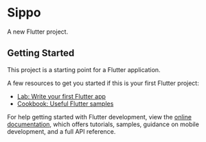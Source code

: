 # Sippo

A new Flutter project.

## Getting Started

This project is a starting point for a Flutter application.

A few resources to get you started if this is your first Flutter project:

- [Lab: Write your first Flutter app](https://docs.flutter.dev/get-started/codelab)
- [Cookbook: Useful Flutter samples](https://docs.flutter.dev/cookbook)  

For help getting started with Flutter development, view the
[online documentation](https://docs.flutter.dev/), which offers tutorials,
samples, guidance on mobile development, and a full API reference.
